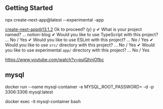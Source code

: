 ## Getting Started

npx create-next-app@latest --experimental -app

create-next-app@13.1.2
Ok to proceed? (y) y
✔ What is your project named? … notion-blog
✔ Would you like to use TypeScript with this project? … No / Yes
✔ Would you like to use ESLint with this project? … No / Yes
✔ Would you like to use `src/` directory with this project? … No / Yes
✔ Would you like to use experimental `app/` directory with this project? … No / Yes

https://www.youtube.com/watch?v=puIQhnjOfbc

## mysql

docker run --name mysql-container -e MYSQL_ROOT_PASSWORD=<password> -d -p 3306:3306 mysql:latest

docker exec -it mysql-container bash
